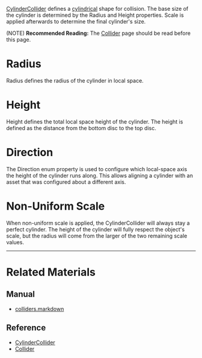[CylinderCollider](https://github.com/PlasmaEngine/PlasmaDocs/blob/master/code_reference/class_reference/cylindercollider.markdown) defines a [cylindrical](https://en.wikipedia.org/wiki/Cylinder ) shape for collision. The base size of the cylinder is determined by the Radius  and Height  properties. Scale is applied afterwards to determine the final cylinder's size.

(NOTE) **Recommended Reading:** The [Collider](https://github.com/PlasmaEngine/PlasmaDocs/blob/master/plasma_editor_documentation/plasmamanual/physics/colliders.markdown) page should be read before this page.


 #  Radius
Radius  defines the radius of the cylinder in local space.

 #  Height
Height  defines the total local space height of the cylinder. The height is defined as the distance from the bottom disc to the top disc.

 #  Direction
The Direction enum property is used to configure which local-space axis the height of the cylinder runs along. This allows aligning a cylinder with an asset that was configured about a different axis.

 #  Non-Uniform Scale
When non-uniform scale is applied, the CylinderCollider will always stay a perfect cylinder. The height of the cylinder will fully respect the object's scale, but the radius will come from the larger of the two remaining scale values.


---
 #  Related Materials
 ##  Manual
- [colliders.markdown](https://github.com/PlasmaEngine/PlasmaDocs/blob/master/plasma_editor_documentation/plasmamanual/physics/colliders.markdown)

 ##  Reference
- [CylinderCollider](https://github.com/PlasmaEngine/PlasmaDocs/blob/master/code_reference/class_reference/cylindercollider.markdown)
- [Collider](https://github.com/PlasmaEngine/PlasmaDocs/blob/master/code_reference/class_reference/collider.markdown) 

 